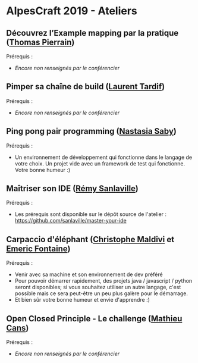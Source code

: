 # AlpesCraft 2019 - Ateliers


## Découvrez l’Example mapping par la pratique ([Thomas Pierrain](https://github.com/tpierrain))

Prérequis :
- *Encore non renseignés par le conférencier*

## Pimper sa chaîne de build ([Laurent Tardif]())

Prérequis :
- *Encore non renseignés par le conférencier*

## Ping pong pair programming ([Nastasia Saby](https://github.com/NastasiaS))

Prérequis :
- Un environnement de développement qui fonctionne dans le langage de votre choix. Un projet vide avec un framework de test qui fonctionne. Votre bonne humeur :)

## Maîtriser son IDE ([Rémy Sanlaville](https://github.com/sanlaville))

Prérequis :
- Les prérequis sont disponible sur le dépôt source de l'atelier : https://github.com/sanlaville/master-your-ide

## Carpaccio d'éléphant ([Christophe Maldivi](https://github.com/ChristopheMaldivi) et [Emeric Fontaine](https://github.com/EmericFo))

Prérequis :
- Venir avec sa machine et son environnement de dev préféré
- Pour pouvoir démarrer rapidement, des projets java / javascript / python seront disponibles; si vous souhaitez utiliser un autre langage, c'est possible mais ce sera peut-être un peu plus galère pour le démarrage.
- Et bien sûr votre bonne humeur et envie d'apprendre :)


## Open Closed Principle - Le challenge ([Mathieu Cans](https://github.com/mathieucans))

Prérequis :
- *Encore non renseignés par le conférencier*
